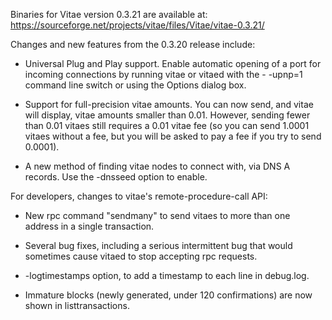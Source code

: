 Binaries for Vitae version 0.3.21 are available at:
  https://sourceforge.net/projects/vitae/files/Vitae/vitae-0.3.21/

Changes and new features from the 0.3.20 release include:

* Universal Plug and Play support.  Enable automatic opening of a port for incoming connections by running vitae or vitaed with the - -upnp=1 command line switch or using the Options dialog box.

* Support for full-precision vitae amounts.  You can now send, and vitae will display, vitae amounts smaller than 0.01.  However, sending fewer than 0.01 vitaes still requires a 0.01 vitae fee (so you can send 1.0001 vitaes without a fee, but you will be asked to pay a fee if you try to send 0.0001).

* A new method of finding vitae nodes to connect with, via DNS A records. Use the -dnsseed option to enable.

For developers, changes to vitae's remote-procedure-call API:

* New rpc command "sendmany" to send vitaes to more than one address in a single transaction.

* Several bug fixes, including a serious intermittent bug that would sometimes cause vitaed to stop accepting rpc requests. 

* -logtimestamps option, to add a timestamp to each line in debug.log.

* Immature blocks (newly generated, under 120 confirmations) are now shown in listtransactions.
